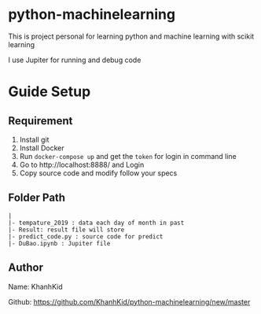 # python-machinelearning

This is project personal for learning python and machine learning with scikit learning

I use Jupiter for running and debug code 

# Guide Setup 
## Requirement
1. Install git 
2. Install Docker 
3. Run `docker-compose up` and get the `token` for login in command line
4. Go to http://localhost:8888/ and Login
5. Copy source code and modify follow your specs

## Folder Path
    |
    |- tempature_2019 : data each day of month in past 
    |- Result: result file will store
    |- predict_code.py : source code for predict
    |- DuBao.ipynb : Jupiter file 

## Author

Name: KhanhKid

Github: https://github.com/KhanhKid/python-machinelearning/new/master
